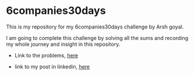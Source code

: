 # 6companies30days
This is my repository for my 6companies30days challenge by Arsh goyal.

I am going to complete this challenge by solving all the sums and recording my whole journey and insight in this repository.

- Link to the problems, [here](https://docs.google.com/document/d/1jkVKWPcOAE2Xjt7GFLV-M8N50HygZpWcO26REFa7dZM/preview?pru=AAABhZJqcbk*pFhUcwbvSSEE1kLNBzMcMw)

- link to my post in linkedin, [here]()